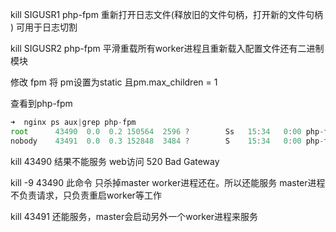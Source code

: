 kill SIGUSR1 php-fpm  重新打开日志文件(释放旧的文件句柄，打开新的文件句柄 ) 可用于日志切割







kill SIGUSR2 php-fpm  平滑重载所有worker进程且重新载入配置文件还有二进制模块





修改 fpm 将 pm设置为static  且pm.max_children = 1



查看到php-fpm



```javascript
➜  nginx ps aux|grep php-fpm
root      43490  0.0  0.2 150564  2596 ?        Ss   15:34   0:00 php-fpm: master process (/home/cheng/Desktop/data/php/php-7.1.0-debug/php-7.1.0/output/etc/php-fpm.conf)
nobody    43491  0.0  0.3 152848  3484 ?        S    15:34   0:00 php-fpm: pool www
```





kill  43490  结果不能服务  web访问 520 Bad Gateway





kill -9  43490  此命令 只杀掉master worker进程还在。所以还能服务  master进程不负责请求，只负责重启worker等工作





kill  43491   还能服务，master会启动另外一个worker进程来服务